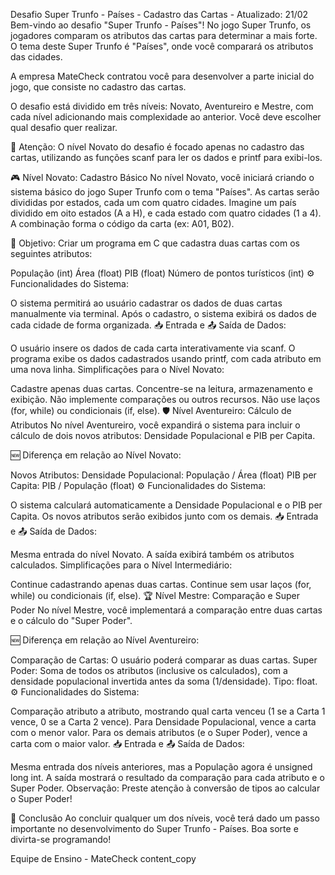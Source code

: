 Desafio Super Trunfo - Países - Cadastro das Cartas - Atualizado: 21/02
Bem-vindo ao desafio "Super Trunfo - Países"! No jogo Super Trunfo, os jogadores comparam os atributos das cartas para determinar a mais forte. O tema deste Super Trunfo é "Países", onde você comparará os atributos das cidades.

A empresa MateCheck contratou você para desenvolver a parte inicial do jogo, que consiste no cadastro das cartas.

O desafio está dividido em três níveis: Novato, Aventureiro e Mestre, com cada nível adicionando mais complexidade ao anterior. Você deve escolher qual desafio quer realizar.

🚨 Atenção: O nível Novato do desafio é focado apenas no cadastro das cartas, utilizando as funções scanf para ler os dados e printf para exibi-los.

🎮 Nível Novato: Cadastro Básico
No nível Novato, você iniciará criando o sistema básico do jogo Super Trunfo com o tema "Países". As cartas serão divididas por estados, cada um com quatro cidades. Imagine um país dividido em oito estados (A a H), e cada estado com quatro cidades (1 a 4). A combinação forma o código da carta (ex: A01, B02).

🚩 Objetivo: Criar um programa em C que cadastra duas cartas com os seguintes atributos:

População (int)
Área (float)
PIB (float)
Número de pontos turísticos (int)
⚙️ Funcionalidades do Sistema:

O sistema permitirá ao usuário cadastrar os dados de duas cartas manualmente via terminal.
Após o cadastro, o sistema exibirá os dados de cada cidade de forma organizada.
📥 Entrada e 📤 Saída de Dados:

O usuário insere os dados de cada carta interativamente via scanf.
O programa exibe os dados cadastrados usando printf, com cada atributo em uma nova linha.
Simplificações para o Nível Novato:

Cadastre apenas duas cartas.
Concentre-se na leitura, armazenamento e exibição. Não implemente comparações ou outros recursos.
Não use laços (for, while) ou condicionais (if, else).
🛡️ Nível Aventureiro: Cálculo de Atributos
No nível Aventureiro, você expandirá o sistema para incluir o cálculo de dois novos atributos: Densidade Populacional e PIB per Capita.

🆕 Diferença em relação ao Nível Novato:

Novos Atributos:
Densidade Populacional: População / Área (float)
PIB per Capita: PIB / População (float)
⚙️ Funcionalidades do Sistema:

O sistema calculará automaticamente a Densidade Populacional e o PIB per Capita.
Os novos atributos serão exibidos junto com os demais.
📥 Entrada e 📤 Saída de Dados:

Mesma entrada do nível Novato.
A saída exibirá também os atributos calculados.
Simplificações para o Nível Intermediário:

Continue cadastrando apenas duas cartas.
Continue sem usar laços (for, while) ou condicionais (if, else).
🏆 Nível Mestre: Comparação e Super Poder
No nível Mestre, você implementará a comparação entre duas cartas e o cálculo do "Super Poder".

🆕 Diferença em relação ao Nível Aventureiro:

Comparação de Cartas: O usuário poderá comparar as duas cartas.
Super Poder: Soma de todos os atributos (inclusive os calculados), com a densidade populacional invertida antes da soma (1/densidade). Tipo: float.
⚙️ Funcionalidades do Sistema:

Comparação atributo a atributo, mostrando qual carta venceu (1 se a Carta 1 vence, 0 se a Carta 2 vence).
Para Densidade Populacional, vence a carta com o menor valor.
Para os demais atributos (e o Super Poder), vence a carta com o maior valor.
📥 Entrada e 📤 Saída de Dados:

Mesma entrada dos níveis anteriores, mas a População agora é unsigned long int.
A saída mostrará o resultado da comparação para cada atributo e o Super Poder.
Observação: Preste atenção à conversão de tipos ao calcular o Super Poder!

🏁 Conclusão
Ao concluir qualquer um dos níveis, você terá dado um passo importante no desenvolvimento do Super Trunfo - Países. Boa sorte e divirta-se programando!

Equipe de Ensino - MateCheck content_copy
